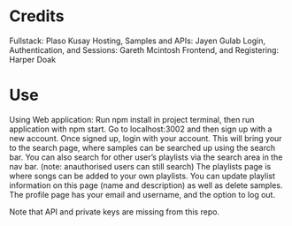 # Credits

Fullstack: Plaso Kusay 
Hosting, Samples and APIs: Jayen Gulab 
Login, Authentication, and Sessions: Gareth Mcintosh 
Frontend, and Registering: Harper Doak 

# Use

Using Web application: Run npm install in project terminal, then run application with npm start. Go to localhost:3002 and then sign up with a new
account. Once signed up, login with your account. This will bring your to the search page, where samples can be searched up using the search bar. You
can also search for other user’s playlists via the search area in the nav bar. (note: anauthorised users can still search) 
The playlists page is where songs can be added to your own playlists. You can update playlist information on this page (name and description) as well as
delete samples. The profile page has your email and username, and the option to log out. 

Note that API and private keys are missing from this repo. 

